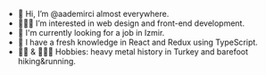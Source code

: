 - 👋 Hi, I’m @aademirci almost everywhere.
- 👨🏻‍💻 I’m interested in web design and front-end development.
- 👀 I'm currently looking for a job in Izmir.
- 🌱 I have a fresh knowledge in React and Redux using TypeScript.
- 🤘🏻 & 👣🏃🏼 Hobbies: heavy metal history in Turkey and barefoot hiking&running.

<!---
aademirci/aademirci is a ✨ special ✨ repository because its `README.md` (this file) appears on your GitHub profile.
You can click the Preview link to take a look at your changes.
--->
